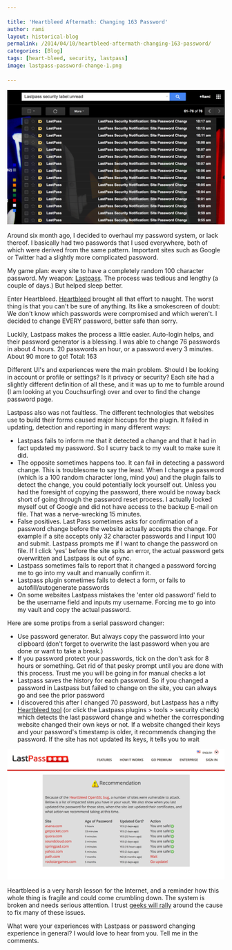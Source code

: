 ```yaml
---

title: 'Heartbleed Aftermath: Changing 163 Password'
author: rami
layout: historical-blog 
permalink: /2014/04/10/heartbleed-aftermath-changing-163-password/
categories: [Blog]
tags: [heart-bleed, security, lastpass]
image: lastpass-password-change-1.png

---
```


 ![Change password lastpass inbox](/assets/images/content/blog/lastpass-password-change-1.png)

Around six month ago, I decided to overhaul my password system, or lack thereof. I basically had two passwords that I used everywhere, both of which were derived from the same pattern. Important sites such as Google or Twitter had a slightly more complicated password. 

My game plan: every site to have a completely random 100 character password. My weapon: [Lastpass](https://lastpass.com). The process was tedious and lengthy (a couple of days.) But helped sleep better.

Enter Heartbleed. [Heartbleed](http://heartbleed.com/) brought all that effort to naught. The worst thing is that you can't be sure of anything. Its like a smokescreen of doubt: We don't know which passwords were compromised and which weren't. I decided to change EVERY password, better safe than sorry.

Luckily, Lastpass makes the process a little easier. Auto-login helps, and their password generator is a blessing. I was able to change 76 passwords in about 4 hours. 20 passwords an hour, or a password every 3 minutes. About 90 more to go! Total: 163

Different UI's and experiences were the main problem. Should I be looking in account or profile or settings? Is it privacy or security? Each site had a slightly different definition of all these, and it was up to me to fumble around (I am looking at you Couchsurfing) over and over to find the change password page. 

Lastpass also was not faultless. The different technologies that websites use to build their forms caused major hiccups for the plugin. It failed in updating, detection and reporting in many different ways:

  * Lastpass fails to inform me that it detected a change and that it had in fact updated my password. So I scurry back to my vault to make sure it did.
  * The opposite sometimes happens too. It can fail in detecting a password change. This is troublesome to say the least. When I change a password (which is a 100 random character long, mind you) and the plugin fails to detect the change, you could potentially lock yourself out. Unless you had the foresight of copying the password, there would be noway back short of going through the password reset process. I actually locked myself out of Google and did not have access to the backup E-mail on file. That was a nerve-wrecking 15 minutes.
  * False positives. Last Pass sometimes asks for confirmation of a password change before the website actually accepts the change. For example if a site accepts only 32 character passwords and I input 100 and submit. Lastpass prompts me if I want to change the password on file. If I click 'yes' before the site spits an error, the actual password gets overwritten and Lastpass is out of sync.
  * Lastpass sometimes fails to report that it changed a password forcing me to go into my vault and manually confirm it.
  * Lastpass plugin sometimes fails to detect a form, or fails to autofill/autogenerate passwords
  * On some websites Lastpass mistakes the 'enter old password' field to be the username field and inputs my username. Forcing me to go into my vault and copy the actual password.

Here are some protips from a serial password changer:

  * Use password generator. But always copy the password into your clipboard (don't forget to overwrite the last password when you are done or want to take a break.)
  * If you password protect your passwords, tick on the don't ask for 8 hours or something. Get rid of that pesky prompt until you are done with this process. Trust me you will be going in for manual checks a lot
  * Lastpass saves the history for each password. So if you changed a password in Lastpass but failed to change on the site, you can always go and see the prior password
  * I discovered this after I changed 70 password, but Lastpass has a nifty [Heartbleed tool](https://lastpass.com/?securitychallenge=1&lang=en-US) (or click the Lastpass plugins > tools > security check) which detects the last password change and whether the corresponding website changed their own keys or not. If a website changed their keys and your password's timestamp is older, it recommends changing the password. If the site has not updated its keys, it tells you to wait<figure id="attachment_2175" style="width: 1024px" class="wp-caption aligncenter">

 ![Change password lastpass inbox](/assets/images/content/blog/lastpass-password-change-2.png)

Heartbleed is a very harsh lesson for the Internet, and a reminder how this whole thing is fragile and could come crumbling down. The system is broken and needs serious attention. I trust [geeks will rally](http://lorddoig.svbtle.com/heartbleed-should-bleed-x509-to-death) around the cause to fix many of these issues. 

What were your experiences with Lastpass or password changing experience in general? I would love to hear from you. Tell me in the comments.
